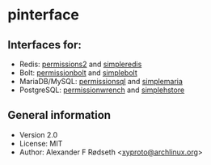 # pinterface

Interfaces for:
---------------

* Redis: [permissions2](https://github.com/xyproto/permissions2) and [simpleredis](https://github.com/xyproto/simpleredis)
* Bolt: [permissionbolt](https://github.com/xyproto/permissionbolt) and [simplebolt](https://github.com/xyproto/simplebolt)
* MariaDB/MySQL: [permissionsql](https://github.com/xyproto/permissionsql) and [simplemaria](https://github.com/xyproto/simplemaria)
* PostgreSQL: [permissionwrench](https://github.com/xyproto/permissionwrench) and [simplehstore](https://github.com/xyproto/simplehstore)

General information
-------------------

* Version 2.0
* License: MIT
* Author: Alexander F Rødseth &lt;xyproto@archlinux.org&gt;
